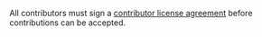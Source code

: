 All contributors must sign a [contributor license agreement](CONTRIBUTOR-AGREEMENT.md)
before contributions can be accepted.
